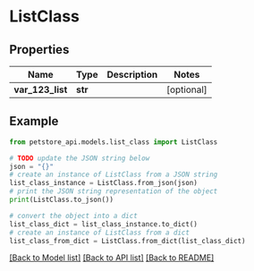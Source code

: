 # ListClass


## Properties

Name | Type | Description | Notes
------------ | ------------- | ------------- | -------------
**var_123_list** | **str** |  | [optional] 

## Example

```python
from petstore_api.models.list_class import ListClass

# TODO update the JSON string below
json = "{}"
# create an instance of ListClass from a JSON string
list_class_instance = ListClass.from_json(json)
# print the JSON string representation of the object
print(ListClass.to_json())

# convert the object into a dict
list_class_dict = list_class_instance.to_dict()
# create an instance of ListClass from a dict
list_class_from_dict = ListClass.from_dict(list_class_dict)
```
[[Back to Model list]](../README.md#documentation-for-models) [[Back to API list]](../README.md#documentation-for-api-endpoints) [[Back to README]](../README.md)


